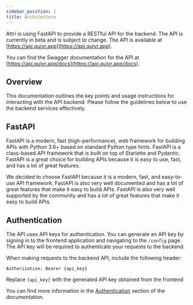 ```yaml
---
sidebar_position: 1
title: Architecture
---
```


Attri is using FastAPI to provide a RESTful API for the backend. The API is currently in beta and is subject to change. The API is available at [https://api.quivr.app](https://api.quivr.app).

You can find the Swagger documentation for the API at [https://api.quivr.app/docs](https://api.quivr.app/docs).

## Overview

This documentation outlines the key points and usage instructions for interacting with the API backend. Please follow the guidelines below to use the backend services effectively.

## FastAPI

FastAPI is a modern, fast (high-performance), web framework for building APIs with Python 3.6+ based on standard Python type hints. FastAPI is a class-based API framework that is built on top of Starlette and Pydantic. FastAPI is a great choice for building APIs because it is easy to use, fast, and has a lot of great features.

We decided to choose FastAPI because it is a modern, fast, and easy-to-use API framework. FastAPI is also very well documented and has a lot of great features that make it easy to build APIs. FastAPI is also very well supported by the community and has a lot of great features that make it easy to build APIs.

## Authentication

The API uses API keys for authentication. You can generate an API key by signing in to the frontend application and navigating to the `/config` page. The API key will be required to authenticate your requests to the backend.

When making requests to the backend API, include the following header:

```http
Authorization: Bearer {api_key}
```

Replace `{api_key}` with the generated API key obtained from the frontend

You can find more information in the [Authentication](/docs/backend/api/getting_started) section of the documentation.
